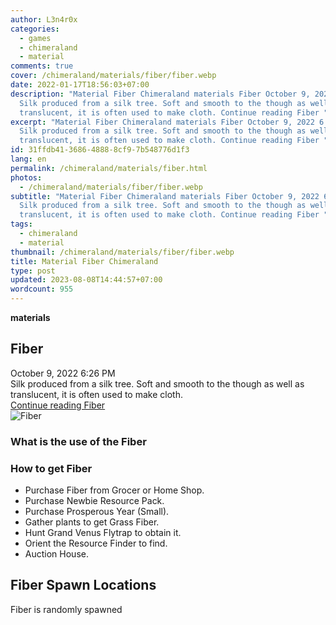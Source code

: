 ```yaml
---
author: L3n4r0x
categories:
  - games
  - chimeraland
  - material
comments: true
cover: /chimeraland/materials/fiber/fiber.webp
date: 2022-01-17T18:56:03+07:00
description: "Material Fiber Chimeraland materials Fiber October 9, 2022 6:26 PM
  Silk produced from a silk tree. Soft and smooth to the though as well as
  translucent, it is often used to make cloth. Continue reading Fiber "
excerpt: "Material Fiber Chimeraland materials Fiber October 9, 2022 6:26 PM
  Silk produced from a silk tree. Soft and smooth to the though as well as
  translucent, it is often used to make cloth. Continue reading Fiber "
id: 31ffdb41-3686-4888-8cf9-7b548776d1f3
lang: en
permalink: /chimeraland/materials/fiber.html
photos:
  - /chimeraland/materials/fiber/fiber.webp
subtitle: "Material Fiber Chimeraland materials Fiber October 9, 2022 6:26 PM
  Silk produced from a silk tree. Soft and smooth to the though as well as
  translucent, it is often used to make cloth. Continue reading Fiber "
tags:
  - chimeraland
  - material
thumbnail: /chimeraland/materials/fiber/fiber.webp
title: Material Fiber Chimeraland
type: post
updated: 2023-08-08T14:44:57+07:00
wordcount: 955
---
```


<link
  rel="stylesheet"
  href="https://rawcdn.githack.com/dimaslanjaka/Web-Manajemen/870a349/css/bootstrap-5-3-0-alpha3-wrapper.css"
/>
<section id="bootstrap-wrapper">
  <div data-bs-theme="dark">
    <div
      class="row g-0 border rounded overflow-hidden flex-md-row mb-4 shadow-sm position-relative bg-dark text-light"
    >
      <div class="col p-4 d-flex flex-column position-static">
        <strong class="d-inline-block mb-2 text-success">materials</strong>
        <h2 class="mb-0">Fiber</h2>
        <div class="mb-1 text-muted">October 9, 2022 6:26 PM</div>
        <div class="mb-2 border p-1">
          Silk produced from a silk tree. Soft and smooth to the though as well
          as translucent, it is often used to make cloth.
        </div>
        <a
          href="/chimeraland/materials/fiber.html"
          class="stretched-link d-none text-primary"
          >Continue reading Fiber</a
        >
      </div>
      <div class="col-auto d-none d-md-block d-lg-block">
        <img
          src="https://www.webmanajemen.com/chimeraland/materials/fiber/fiber.webp"
          alt="Fiber"
        />
      </div>
    </div>
    <div class="row">
      <div class="col-lg-6 col-12 mb-2">
        <div class="card">
          <div class="card-body">
            <h3 class="card-title">What is the use of the Fiber</h3>
            <div class="card-text"><ul></ul></div>
          </div>
        </div>
      </div>
      <div class="col-lg-6 col-12 mb-2">
        <div class="card">
          <div class="card-body">
            <h3 class="card-title">How to get Fiber</h3>
            <div class="card-text">
              <ul>
                <li>Purchase Fiber from Grocer or Home Shop.</li>
                <li>Purchase Newbie Resource Pack.</li>
                <li>Purchase Prosperous Year (Small).</li>
                <li>Gather plants to get Grass Fiber.</li>
                <li>Hunt Grand Venus Flytrap to obtain it.</li>
                <li>Orient the Resource Finder to find.</li>
                <li>Auction House.</li>
              </ul>
            </div>
          </div>
        </div>
      </div>
      <div class="col-12 mb-2">
        <h2>Fiber Spawn Locations</h2>
        <p>Fiber is randomly spawned</p>
      </div>
    </div>
  </div>
</section>